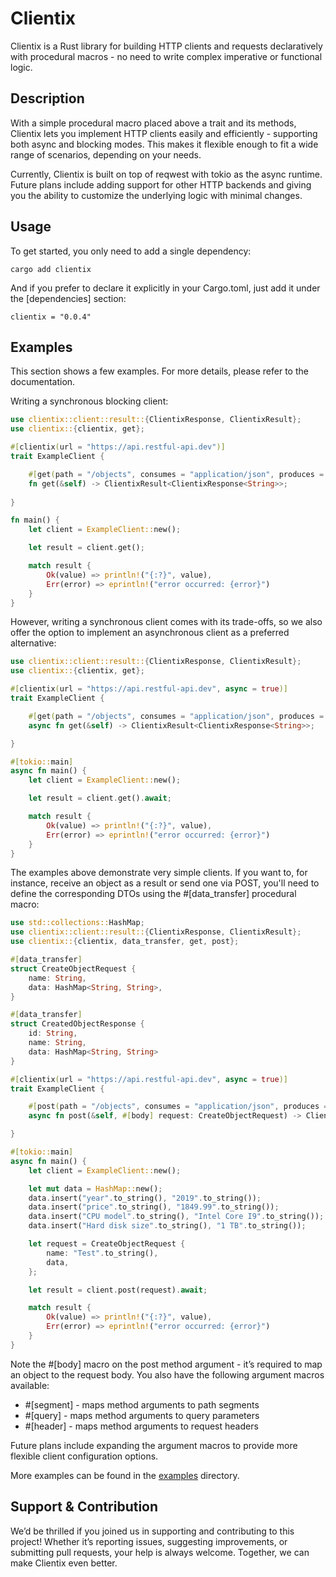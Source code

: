 # Clientix

Clientix is a Rust library for building HTTP clients and requests declaratively with procedural macros - no need to write complex imperative or functional logic.

## Description

With a simple procedural macro placed above a trait and its methods, Clientix lets you implement HTTP clients easily and efficiently - supporting both async and blocking modes. This makes it flexible enough to fit a wide range of scenarios, depending on your needs.

Currently, Clientix is built on top of reqwest with tokio as the async runtime. Future plans include adding support for other HTTP backends and giving you the ability to customize the underlying logic with minimal changes.

## Usage

To get started, you only need to add a single dependency:
```
cargo add clientix
```
And if you prefer to declare it explicitly in your Cargo.toml, just add it under the [dependencies] section:
```
clientix = "0.0.4"
```

## Examples

This section shows a few examples. For more details, please refer to the documentation.

Writing a synchronous blocking client:
```rust
use clientix::client::result::{ClientixResponse, ClientixResult};
use clientix::{clientix, get};

#[clientix(url = "https://api.restful-api.dev")]
trait ExampleClient {

    #[get(path = "/objects", consumes = "application/json", produces = "application/json")]
    fn get(&self) -> ClientixResult<ClientixResponse<String>>;
    
}

fn main() {
    let client = ExampleClient::new();

    let result = client.get();

    match result {
        Ok(value) => println!("{:?}", value),
        Err(error) => eprintln!("error occurred: {error}")
    }
}
```

However, writing a synchronous client comes with its trade-offs, so we also offer the option to implement an asynchronous client as a preferred alternative:
```rust
use clientix::client::result::{ClientixResponse, ClientixResult};
use clientix::{clientix, get};

#[clientix(url = "https://api.restful-api.dev", async = true)]
trait ExampleClient {

    #[get(path = "/objects", consumes = "application/json", produces = "application/json")]
    async fn get(&self) -> ClientixResult<ClientixResponse<String>>;

}

#[tokio::main]
async fn main() {
    let client = ExampleClient::new();

    let result = client.get().await;

    match result {
        Ok(value) => println!("{:?}", value),
        Err(error) => eprintln!("error occurred: {error}")
    }
}
```

The examples above demonstrate very simple clients. If you want to, for instance, receive an object as a result or send one via POST, you'll need to define the corresponding DTOs using the #[data_transfer] procedural macro:
```rust
use std::collections::HashMap;
use clientix::client::result::{ClientixResponse, ClientixResult};
use clientix::{clientix, data_transfer, get, post};

#[data_transfer]
struct CreateObjectRequest {
    name: String,
    data: HashMap<String, String>,
}

#[data_transfer]
struct CreatedObjectResponse {
    id: String,
    name: String,
    data: HashMap<String, String>
}

#[clientix(url = "https://api.restful-api.dev", async = true)]
trait ExampleClient {

    #[post(path = "/objects", consumes = "application/json", produces = "application/json")]
    async fn post(&self, #[body] request: CreateObjectRequest) -> ClientixResult<ClientixResponse<CreatedObjectResponse>>;

}

#[tokio::main]
async fn main() {
    let client = ExampleClient::new();

    let mut data = HashMap::new();
    data.insert("year".to_string(), "2019".to_string());
    data.insert("price".to_string(), "1849.99".to_string());
    data.insert("CPU model".to_string(), "Intel Core I9".to_string());
    data.insert("Hard disk size".to_string(), "1 TB".to_string());

    let request = CreateObjectRequest {
        name: "Test".to_string(),
        data,
    };

    let result = client.post(request).await;

    match result {
        Ok(value) => println!("{:?}", value),
        Err(error) => eprintln!("error occurred: {error}")
    }
}
```

Note the #[body] macro on the post method argument - it’s required to map an object to the request body. You also have the following argument macros available:
- #[segment] - maps method arguments to path segments
- #[query] - maps method arguments to query parameters
- #[header] - maps method arguments to request headers

Future plans include expanding the argument macros to provide more flexible client configuration options.

More examples can be found in the [examples](https://github.com/hexvl/clientix/blob/main/clientix-example/src/lib.rs) directory.

## Support & Contribution

We’d be thrilled if you joined us in supporting and contributing to this project! Whether it’s reporting issues, suggesting improvements, or submitting pull requests, your help is always welcome. Together, we can make Clientix even better.
